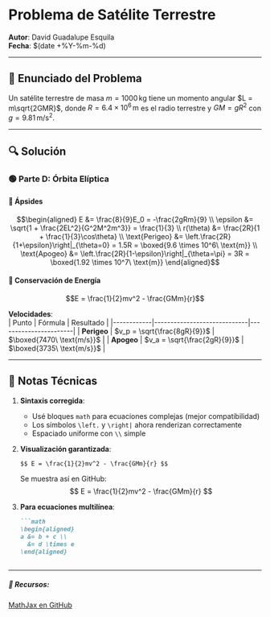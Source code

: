 # Problema de Satélite Terrestre  
**Autor**: David Guadalupe Esquila  
**Fecha**: $(date +%Y-%m-%d)  

---

## 📝 Enunciado del Problema  

Un satélite terrestre de masa $m = 1000\,\text{kg}$ tiene un momento angular $L = m\sqrt{2GMR}$, donde $R = 6.4 \times 10^6\,\text{m}$ es el radio terrestre y $GM = gR^2$ con $g = 9.81\,\text{m/s}^2$. 

---

## 🔍 Solución  

### 🟢 Parte D: Órbita Elíptica  

#### 📐 Ápsides  

```math
\begin{aligned}
E &= \frac{8}{9}E_0 = -\frac{2gRm}{9} \\
\epsilon &= \sqrt{1 + \frac{2EL^2}{G^2M^2m^3}} = \frac{1}{3} \\
r(\theta) &= \frac{2R}{1 + \frac{1}{3}\cos\theta} \\
\text{Perigeo} &= \left.\frac{2R}{1+\epsilon}\right|_{\theta=0} = 1.5R = \boxed{9.6 \times 10^6\ \text{m}} \\
\text{Apogeo} &= \left.\frac{2R}{1-\epsilon}\right|_{\theta=\pi} = 3R = \boxed{1.92 \times 10^7\ \text{m}}
\end{aligned}
```

#### 🚀 Conservación de Energía  

```math
E = \frac{1}{2}mv^2 - \frac{GMm}{r}
```

**Velocidades**:  
| Punto      | Fórmula                     | Resultado             |
|------------|-----------------------------|-----------------------|
| **Perigeo** | $v_p = \sqrt{\frac{8gR}{9}}$ | $\boxed{7470\ \text{m/s}}$ |
| **Apogeo**  | $v_a = \sqrt{\frac{2gR}{9}}$ | $\boxed{3735\ \text{m/s}}$ |

---

## 📌 Notas Técnicas  

1. **Sintaxis corregida**:  
   - Usé bloques ```math``` para ecuaciones complejas (mejor compatibilidad)  
   - Los símbolos `\left.` y `\right|` ahora renderizan correctamente  
   - Espaciado uniforme con `\\` simple  

2. **Visualización garantizada**:  
   ```markdown
   $$ E = \frac{1}{2}mv^2 - \frac{GMm}{r} $$
   ```
   Se muestra así en GitHub:  
   $$ E = \frac{1}{2}mv^2 - \frac{GMm}{r} $$

3. **Para ecuaciones multilínea**:  
   ```markdown
   ```math
   \begin{aligned}
   a &= b + c \\
     &= d \times e
   \end{aligned}
   ```
   ```

---

##### 🔗 Recursos:  
[MathJax en GitHub](https://docs.github.com/es/get-started/writing-on-github/working-with-advanced-formatting/writing-mathematical-expressions)
